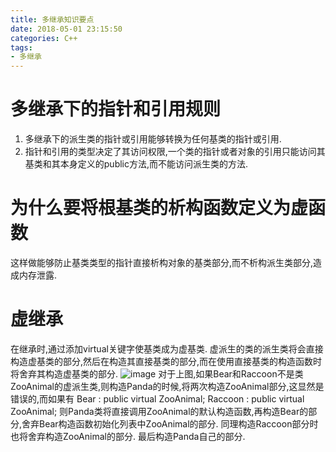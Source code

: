 ```yaml
---
title: 多继承知识要点
date: 2018-05-01 23:15:50
categories: C++
tags:
- 多继承
---
```

# 多继承下的指针和引用规则
1. 多继承下的派生类的指针或引用能够转换为任何基类的指针或引用.
2. 指针和引用的类型决定了其访问权限,一个类的指针或者对象的引用只能访问其基类和其本身定义的public方法,而不能访问派生类的方法.


# 为什么要将根基类的析构函数定义为虚函数
这样做能够防止基类类型的指针直接析构对象的基类部分,而不析构派生类部分,造成内存泄露.
# 虚继承
在继承时,通过添加virtual关键字使基类成为虚基类.
虚派生的类的派生类将会直接构造虚基类的部分,然后在构造其直接基类的部分,而在使用直接基类的构造函数时将舍弃其构造虚基类的部分.
![image](/images/virtualInherit.png)
对于上图,如果Bear和Raccoon不是类ZooAnimal的虚派生类,则构造Panda的时候,将两次构造ZooAnimal部分,这显然是错误的,而如果有
Bear : public virtual ZooAnimal;
Raccoon : public virtual ZooAnimal;
则Panda类将直接调用ZooAnimal的默认构造函数,再构造Bear的部分,舍弃Bear构造函数初始化列表中ZooAnimal的部分.
同理构造Raccoon部分时也将舍弃构造ZooAnimal的部分.
最后构造Panda自己的部分.

